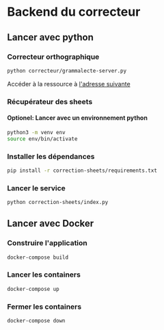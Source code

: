 # Backend du correcteur
## Lancer avec python
### Correcteur orthographique
```bash
python correcteur/grammalecte-server.py
```
Accéder à la ressource à [l'adresse suivante](http://localhost:8080/)
### Récupérateur des sheets
#### Optionel: Lancer avec un environnement python
```bash
python3 -m venv env
source env/bin/activate
```
### Installer les dépendances
```bash
pip install -r correction-sheets/requirements.txt
```

### Lancer le service
```bash
python correction-sheets/index.py
```

## Lancer avec Docker
### Construire l'application
```bash
docker-compose build
```
### Lancer les containers
```bash
docker-compose up
```

### Fermer les containers
```bash
docker-compose down
```

